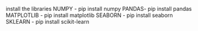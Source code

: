 install the libraries
NUMPY - pip install numpy 
PANDAS- pip install pandas
MATPLOTLIB - pip install matplotlib
SEABORN - pip install seaborn
SKLEARN - pip install scikit-learn
